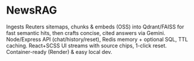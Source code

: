 # NewsRAG
Ingests Reuters sitemaps, chunks &amp; embeds (OSS) into Qdrant/FAISS for fast semantic hits, then crafts concise, cited answers via Gemini. Node/Express API (chat/history/reset), Redis memory + optional SQL, TTL caching. React+SCSS UI streams with source chips, 1-click reset. Container-ready (Render) &amp; easy local dev.
